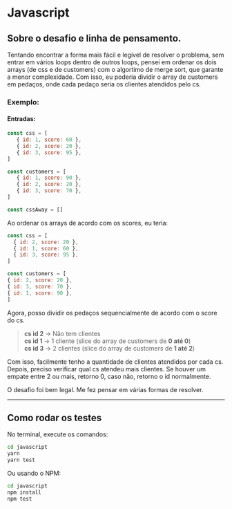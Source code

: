 # Javascript

## Sobre o desafio e linha de pensamento.

Tentando encontrar a forma mais fácil e legível de resolver o problema, sem entrar em vários loops dentro de outros
loops, pensei em ordenar os dois arrays (de css e de customers) com o algortimo de merge sort, que garante a menor
complexidade.
Com isso, eu poderia dividir o array de customers em pedaços, onde cada pedaço seria os clientes atendidos pelo cs.

### Exemplo:

#### Entradas:

```javascript
const css = [
   { id: 1, score: 60 },
   { id: 2, score: 20 },
   { id: 3, score: 95 },
]
```
```javascript
const customers = [
   { id: 1, score: 90 },
   { id: 2, score: 20 },
   { id: 3, score: 70 },
]
```
```javascript
const cssAway = []
```
Ao ordenar os arrays de acordo com os scores, eu teria:

```javascript
const css = [
  { id: 2, score: 20 },
  { id: 1, score: 60 },
  { id: 3, score: 95 },
]
```
  
  ```javascript
const customers = [
  { id: 2, score: 20 },
  { id: 3, score: 70 },
  { id: 1, score: 90 },
]
```

Agora, posso dividir os pedaços sequencialmente de acordo com o score do cs.

> **cs id 2** -> Não tem clientes<br/>
> **cs id 1** -> 1 cliente (slice do array de customers de **0 até 0**)<br/>
> **cs id 3** -> 2 clientes (slice do array de customers de **1 até 2**)

Com isso, facilmente tenho a quantidade de clientes atendidos por cada cs.
Depois, preciso verificar qual cs atendeu mais clientes. Se houver um empate entre 2 ou mais, retorno 0, caso
não, retorno o id normalmente.

O desafio foi bem legal. Me fez pensar em várias formas de resolver.
 
---

## Como rodar os testes

No terminal, execute os comandos:

```bash
cd javascript
yarn
yarn test
```

Ou usando o NPM:

```bash
cd javascript
npm install
npm test
```
